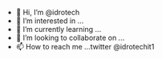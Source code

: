 - 👋 Hi, I’m @idrotech
- 👀 I’m interested in ...
- 🌱 I’m currently learning ...
- 💞️ I’m looking to collaborate on ...
- 📫 How to reach me ...twitter @idrotechit1

<!---
idrotech/idrotech is a ✨ special ✨ repository because its `README.md` (this file) appears on your GitHub profile.
You can click the Preview link to take a look at your changes.
--->
